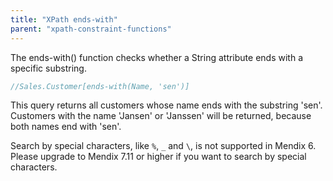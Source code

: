 ```yaml
---
title: "XPath ends-with"
parent: "xpath-constraint-functions"
---
```



The ends-with() function checks whether a String attribute ends with a specific substring.

```java
//Sales.Customer[ends-with(Name, 'sen')]
```

This query returns all customers whose name ends with the substring 'sen'. Customers with the name 'Jansen' or 'Janssen' will be returned, because both names end with 'sen'.

Search by special characters, like `%`, `_` and `\`, is not supported in Mendix 6. Please upgrade to Mendix 7.11 or higher if you want to search by special characters.

